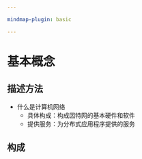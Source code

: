 ```yaml
---

mindmap-plugin: basic

---
```


# 基本概念

## 描述方法

- 什么是计算机网络
    - 具体构成：构成因特网的基本硬件和软件
    - 提供服务：为分布式应用程序提供的服务

## 构成

